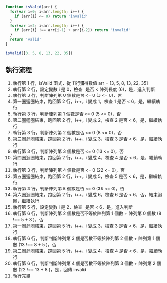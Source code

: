``` js
function isValid(arr) {
  for(var i=0; i<arr.length; i++) {
    if (arr[i] <= 0) return 'invalid'
  }
  for(var i=2; i<arr.length; i++) {
    if (arr[i] !== arr[i-1] + arr[i-2]) return 'invalid'
  }
  return 'valid'
}

isValid([3, 5, 8, 13, 22, 35])
```

## 執行流程
1. 執行第 1 行，isValid 函式，從 11行獲得數值 arr = [3, 5, 8, 13, 22, 35]
2. 執行第 2 行，設定變數 i 是 0，檢查 i 是否 < 陣列長度 (6)，是，進入判斷
3. 執行第 3 行，判斷陣列第 0 個數是否 <= 0  (3 <= 0)，否
4. 第一圈迴圈結束，跑回第 2 行，i++，i 變成 1，檢查 1 是否 < 6，是，繼續執行
5. 執行第 3 行，判斷陣列第 1 個數是否 <= 0  (5 <= 0)，否
6. 第二圈迴圈結束，跑回第 2 行，i++，i 變成 2，檢查 2 是否 < 6，是，繼續執行
7. 執行第 3 行，判斷陣列第 2 個數是否 <= 0  (8 <= 0)，否
8. 第三圈迴圈結束，跑回第 2 行，i++，i 變成 3，檢查 3 是否 < 6，是，繼續執行
9. 執行第 3 行，判斷陣列第 3 個數是否 <= 0  (13 <= 0)，否
10. 第四圈迴圈結束，跑回第 2 行，i++，i 變成 4，檢查 4 是否 < 6，是，繼續執行
11. 執行第 3 行，判斷陣列第 4 個數是否 <= 0  (22 <= 0)，否
12. 第五圈迴圈結束，跑回第 2 行，i++，i 變成 5，檢查 5 是否 < 6，是，繼續執行
13. 執行第 3 行，判斷陣列第 5 個數是否 <= 0  (35 <= 0)，否
14. 第六圈迴圈結束，跑回第 2 行，i++，i 變成 6，檢查 6 是否 < 6，否，結束迴圈，繼續執行
15. 執行第 5 行，設定變數 i 是 2，檢查 i 是否 < 6，是，進入判斷
16. 執行第 6 行，判斷陣列第 2 個數是否不等於陣列第 1 個數 + 陣列第 0 個數 (8 !== 5 + 3 )，否
17. 第一圈迴圈結束，跑回第 5 行，i++，i 變成 3，檢查 3 是否 < 6，是，繼續執行
18. 執行第 6 行，判斷判斷陣列第 3 個是否數不等於陣列第 2 個數 + 陣列第 1 個數 (13 !== 8 + 5 )，否
19. 第二圈迴圈結束，跑回第 5 行，i++，i 變成 4，檢查 4 是否 < 6，是，繼續執行
20. 執行第 6 行，判斷判斷陣列第 4 個是否數不等於陣列第 3 個數 + 陣列第 2 個數 (22 !== 13 + 8 )，是，回傳 invalid
21. 執行完畢

